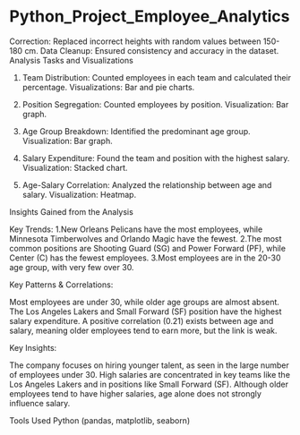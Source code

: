 # Python_Project_Employee_Analytics
Correction: Replaced incorrect heights with random values between 150-180 cm.
Data Cleanup: Ensured consistency and accuracy in the dataset.
Analysis Tasks and Visualizations

1. Team Distribution:
Counted employees in each team and calculated their percentage.
Visualizations: Bar and pie charts.

2. Position Segregation:
Counted employees by position.
Visualization: Bar graph.

3. Age Group Breakdown:
Identified the predominant age group.
Visualization: Bar graph.

4. Salary Expenditure:
Found the team and position with the highest salary.
Visualization: Stacked chart.

5. Age-Salary Correlation:
Analyzed the relationship between age and salary.
Visualization: Heatmap.


Insights Gained from the Analysis

Key Trends:
1.New Orleans Pelicans have the most employees, while Minnesota Timberwolves and Orlando Magic have the fewest.
2.The most common positions are Shooting Guard (SG) and Power Forward (PF), while Center (C) has the fewest employees.
3.Most employees are in the 20-30 age group, with very few over 30.


Key Patterns & Correlations:

Most employees are under 30, while older age groups are almost absent.
The Los Angeles Lakers and Small Forward (SF) position have the highest salary expenditure.
A positive correlation (0.21) exists between age and salary, meaning older employees tend to earn more, but the link is weak.


Key Insights:

The company focuses on hiring younger talent, as seen in the large number of employees under 30.
High salaries are concentrated in key teams like the Los Angeles Lakers and in positions like Small Forward (SF).
Although older employees tend to have higher salaries, age alone does not strongly influence salary.


Tools Used
Python (pandas, matplotlib, seaborn)
